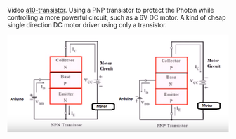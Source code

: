 Video [a10-transistor](https://youtu.be/S6xwStw-t1U?list=PL57Dnr1H_egsL0r4RXPA4PY2yZhOJk5Nr&t=5s). Using a PNP transistor to protect the Photon while controlling a more powerful circuit, such as a 6V DC motor. A kind of cheap single direction DC motor driver using only a transistor.


![pnp-npn.png](pnp-npn.png)

